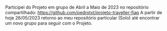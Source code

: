 Participei do Projeto em grupo de Abril a Maio de 2023 no repositório compartilhado: https://github.com/pedrotxt/projeto-traveller-fiap 
A partir de hoje 26/05/2023 retorno ao meu repositório particular (Solo) até encontrar um novo grupo para seguir com o Projeto.